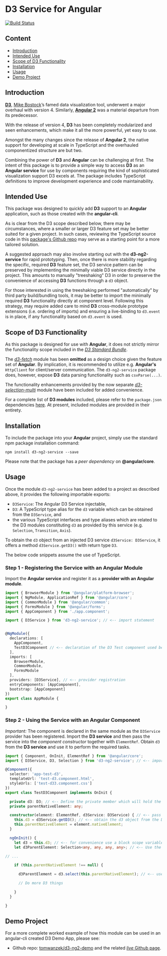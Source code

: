 # D3 Service for Angular

[![Build Status](https://travis-ci.org/tomwanzek/d3-ng2-service.svg?branch=master)](https://travis-ci.org/tomwanzek/d3-ng2-service)

## Content

* [Introduction](#introduction)
* [Intended Use](#intended-use)
* [Scope of D3 Functionality](#scope-of-d3-functionality)
* [Installation](#installation)
* [Usage](#usage)
* [Demo Project](#demo-project)

## Introduction

[**D3**](https://github.com/d3/d3), [Mike Bostock](https://github.com/mbostock)’s famed data visualization tool, underwent a major overhaul with version 4. Similarly, [**Angular 2**](https://github.com/angular/angular) was a material departure from its predecessor.

With the release of version 4, **D3** has been completely modularized and seen enhancements, which make it all the more powerful, yet easy to use.

Amongst the many changes since the release of **Angular 2**, the native support for developing at scale in TypeScript and the overhauled componentized structure are but two.

Combining the power of **D3** and **Angular** can be challenging at first. The intent of this package is to provide a simple way to access **D3** as an **Angular service** for use by components requiring the kind of sophisticated visualization support D3 excels at.
The package includes TypeScript definitions to improve development experience and code maintainability.

## Intended Use

This package was designed to quickly add **D3** support to an **Angular** application, such as those created with the **angular-cli**.

As is clear from the D3 scope described below, there may be circumstances, where a smaller or larger D3 feature set may be better suited for a given project.
In such cases, reviewing the TypeScript source code in this [package's Github repo](https://github.com/tomwanzek/d3-ng2-service) may serve as a starting point for a more tailored solution.

A suggested approach may also involve starting out with the **d3-ng2-service** for rapid prototyping. Then, once there is more stability regarding the specific, required **D3** feature set,
the D3 service pattern can be preserved by implementing the minimally viable D3 service directly in the project. This amounts to manually "treeshaking" D3 in order to preserve the
convenience of accessing **D3** functions through a `d3` object.

For those interested in using the treeshaking performed "automatically" by third party build/bundling tools, it may be better to import the minimally required **D3** functionality directly at component level. Following this strategy, may require added care to mind **D3** cross-module prototype extensions (i.e. ordering of imports) and ensuring a live-binding to `d3.event` is in place, if any functionality based on `d3.event` is used.

## Scope of D3 Functionality

As this package is designed for use with **Angular**, it does not strictly mirror the functionality scope included in the [_D3 Standard Bundle_](https://github.com/d3/d3).

The [_d3-fetch_](https://github.com/d3/d3-fetch) module has been **omitted** as a design choice given the feature set of **Angular**. By implication, it is recommended to utilize e.g. **Angular's** `HttpClient` for client/server communication. The `d3-ng2-service` package does, however, expose **D3** data parsing functionality such as `csvParse(...)`.

The functionality enhancements provided by the now separate [_d3-selection-multi_](https://github.com/d3/d3-selection-multi) module have been included for added convenience.

For a complete  list of **D3 modules** included, please refer to the `package.json` dependencies  [here](https://github.com/tomwanzek/d3-ng2-service/blob/master/package.json).
At present, included modules are provided in their entirety.

## Installation

To include the package into your **Angular** project, simply use the standard npm package installation command:

```
npm install d3-ng2-service --save
```

Please note that the package has a _peer dependency_ on **@angular/core**.

## Usage

Once the module `d3-ng2-service` has been added to a project as described above, it provides the following importable exports:

* `D3Service`: The Angular D3 Service injectable,
* `D3`: A TypeScript type alias for the `d3` variable which can be obtained from the `D3Service`, and
* the various TypeScript interfaces and type aliases which are related to the D3 modules constituting `d3` as provided by this service (e.g. `Selection`, `Transition`, `Axis`). 

To obtain the `d3` object from an injected D3 service `d3Service: D3Service`, it offers a method `d3Service.getD3()` with return type `D3`. 

The below code snippets assume the use of TypeScript.

### Step 1 - Registering the Service with an Angular Module

Import the **Angular service** and register it as a **provider with an Angular module**.

```ts
import { BrowserModule } from '@angular/platform-browser';
import { NgModule, ApplicationRef } from '@angular/core';
import { CommonModule } from '@angular/common';
import { FormsModule } from '@angular/forms';
import { AppComponent } from './app.component';

import { D3Service } from 'd3-ng2-service'; // <-- import statement


@NgModule({
  declarations: [
    AppComponent,
    TestD3Component // <-- declaration of the D3 Test component used below
  ],
  imports: [
    BrowserModule,
    CommonModule,
    FormsModule
  ],
  providers: [D3Service], // <-- provider registration
  entryComponents: [AppComponent],
  bootstrap: [AppComponent]
})
export class AppModule {

}
```

### Step 2 - Using the Service with an Angular Component

_Important:_ The component is declared in the same module as the `D3Service` provider has been registered.
Import the **D3 service** and then pass the service into the _component constructor_ together with `ElementRef`. Obtain `d3` from the **D3 service** and use it to perform the required tasks.

```ts
import { Component, OnInit, ElementRef } from '@angular/core';
import { D3Service, D3, Selection } from 'd3-ng2-service'; // <-- import the D3 Service, the type alias for the d3 variable and the Selection interface

@Component({
  selector: 'app-test-d3',
  templateUrl: 'test-d3.component.html',
  styleUrls: ['test-d33.component.css']
})
export class TestD3Component implements OnInit {

  private d3: D3; // <-- Define the private member which will hold the d3 reference
  private parentNativeElement: any;

  constructor(element: ElementRef, d3Service: D3Service) { // <-- pass the D3 Service into the constructor
    this.d3 = d3Service.getD3(); // <-- obtain the d3 object from the D3 Service
    this.parentNativeElement = element.nativeElement;
  }

  ngOnInit() {
    let d3 = this.d3; // <-- for convenience use a block scope variable
    let d3ParentElement: Selection<any, any, any, any>; // <-- Use the Selection interface (very basic here for illustration only)

// ...

    if (this.parentNativeElement !== null) {

      d3ParentElement = d3.select(this.parentNativeElement); // <-- use the D3 select method 

      // Do more D3 things 

    }
  }

}
```

## Demo Project

For a more complete worked example of how this module can be used in an angular-cli created D3 Demo App, please see: 
* Github repo: [tomwanzek/d3-ng2-demo](https://github.com/tomwanzek/d3-ng2-demo) and the related [_live_ Github page](https://tomwanzek.github.io/d3-ng2-demo/).
